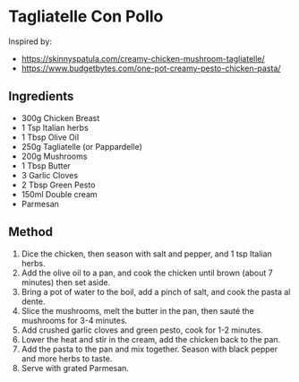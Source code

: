 # Tagliatelle Con Pollo

Inspired by:
- https://skinnyspatula.com/creamy-chicken-mushroom-tagliatelle/
- https://www.budgetbytes.com/one-pot-creamy-pesto-chicken-pasta/

## Ingredients

- 300g Chicken Breast
- 1 Tsp Italian herbs
- 1 Tbsp Olive Oil
- 250g Tagliatelle (or Pappardelle)
- 200g Mushrooms
- 1 Tbsp Butter
- 3 Garlic Cloves
- 2 Tbsp Green Pesto
- 150ml Double cream
- Parmesan

## Method

1. Dice the chicken, then season with salt and pepper, and 1 tsp Italian herbs.
2. Add the olive oil to a pan, and cook the chicken until brown (about 7 minutes) then set aside.
3. Bring a pot of water to the boil, add a pinch of salt, and cook the pasta al dente.
4. Slice the mushrooms, melt the butter in the pan, then sauté the mushrooms for 3-4 minutes.
5. Add crushed garlic cloves and green pesto, cook for 1-2 minutes.
6. Lower the heat and stir in the cream, add the chicken back to the pan.
7. Add the pasta to the pan and mix together. Season with black pepper and more herbs to taste.
8. Serve with grated Parmesan.
